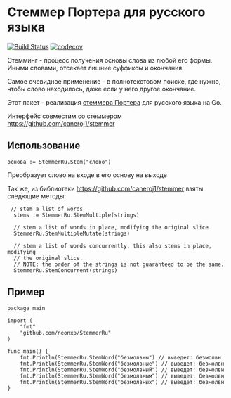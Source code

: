 # Стеммер Портера для русского языка

[![Build Status](https://travis-ci.org/NeonXP/StemmerRu.svg?branch=master)](https://travis-ci.org/NeonXP/StemmerRu)
[![codecov](https://codecov.io/gh/NeonXP/StemmerRu/branch/master/graph/badge.svg)](https://codecov.io/gh/NeonXP/StemmerRu)

Стемминг - процесс получения основы слова из любой его формы. Иными словами, отсекает лишние суффиксы и окончания.

Самое очевидное применение - в полнотекстовом поиске, где нужно, чтобы слово находилось, даже если у него другое окончание.

Этот пакет - реализация [стеммера Портера](https://ru.wikipedia.org/wiki/Стемминг#Стеммер_Портера) для русского языка на Go.

Интерфейс совместим со стеммером https://github.com/caneroj1/stemmer

## Использование

`основа := StemmerRu.Stem("слово")`

Преобразует слово на входе в его основу на выходе

Так же, из библиотеки https://github.com/caneroj1/stemmer взяты следющие методы:

```
 // stem a list of words
  stems := StemmerRu.StemMultiple(strings)

  // stem a list of words in place, modifying the original slice
  StemmerRu.StemMultipleMutate(strings)
  
  // stem a list of words concurrently. this also stems in place, modifying
  // the original slice.
  // NOTE: the order of the strings is not guaranteed to be the same.
  StemmerRu.StemConcurrent(strings)
```

## Пример

```
package main

import (
	"fmt"
	"github.com/neonxp/StemmerRu"
)

func main() {
	fmt.Println(StemmerRu.StemWord("безмолвны") // выведет: безмолвн
	fmt.Println(StemmerRu.StemWord("безмолвные") // выведет: безмолвн
	fmt.Println(StemmerRu.StemWord("безмолвный") // выведет: безмолвн
	fmt.Println(StemmerRu.StemWord("безмолвным") // выведет: безмолвн
	fmt.Println(StemmerRu.StemWord("безмолвных") // выведет: безмолвн
}
```
